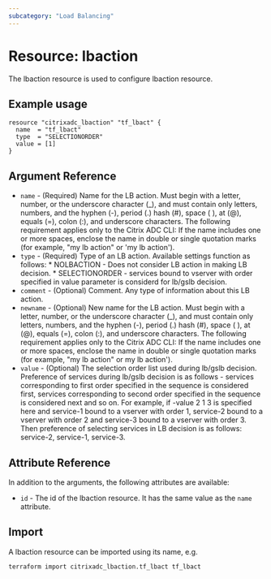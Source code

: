 ```yaml
---
subcategory: "Load Balancing"
---
```


# Resource: lbaction

The lbaction resource is used to configure lbaction resource.


## Example usage

```hcl
resource "citrixadc_lbaction" "tf_lbact" {
  name  = "tf_lbact"
  type  = "SELECTIONORDER"
  value = [1]
}

```


## Argument Reference

* `name` - (Required) Name for the LB action. Must begin with a letter, number, or the underscore character (_), and must contain only letters, numbers, and the hyphen (-), period (.) hash (#), space ( ), at (@), equals (=), colon (:), and underscore characters.  The following requirement applies only to the Citrix ADC CLI: If the name includes one or more spaces, enclose the name in double or single quotation marks (for example, "my lb action" or 'my lb action').
* `type` - (Required) Type of an LB action. Available settings function as follows: * NOLBACTION - Does not consider LB action in making LB decision. * SELECTIONORDER - services bound to vserver with order specified in value parameter is considerd for lb/gslb decision.
* `comment` - (Optional) Comment. Any type of information about this LB action.
* `newname` - (Optional) New name for the LB action. Must begin with a letter, number, or the underscore character (_), and must contain only letters, numbers, and the hyphen (-), period (.) hash (#), space ( ), at (@), equals (=), colon (:), and underscore characters.  The following requirement applies only to the Citrix ADC CLI: If the name includes one or more spaces, enclose the name in double or single quotation marks (for example, "my lb action" or my lb action').
* `value` - (Optional) The selection order list used during lb/gslb decision. Preference of services during lb/gslb decision is as follows - services corresponding to first order specified in the sequence is considered first, services corresponding to second order specified in the sequence is considered next and so on. For example, if -value 2 1 3 is specified here and service-1 bound to a vserver with order 1, service-2 bound to a vserver with order 2 and  service-3 bound to a vserver with order 3. Then preference of selecting services in LB decision is as follows: service-2, service-1, service-3.


## Attribute Reference

In addition to the arguments, the following attributes are available:

* `id` - The id of the lbaction resource. It has the same value as the `name` attribute.


## Import

A lbaction resource can be imported using its name, e.g.

```shell
terraform import citrixadc_lbaction.tf_lbact tf_lbact
```
